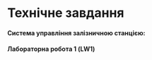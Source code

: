 # Технічне завдання

#### **Система управління залізничною станцією:**
#### **Лабораторна робота 1 (LW1)**
    

